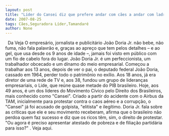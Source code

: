 ```yaml
---
layout: post
title: "Líder do Cansei diz que prefere andar com cães a andar com ladrões"
date: 2007-08-25
tags: Cães,Seguradora Líder,Tamandaré
author: None
---
```

&nbsp;
Da Veja
O empres&aacute;rio, jornalista e publicit&aacute;rio Jo&atilde;o Doria Jr. n&atilde;o bebe, n&atilde;o fuma, n&atilde;o fala palavr&atilde;o e, gra&ccedil;as ao apre&ccedil;o que tem pelos detalhes &ndash; e ao gel, que usa desde os 9 anos de idade &ndash;, jamais foi visto em p&uacute;blico com um fio de cabelo fora do lugar. Jo&atilde;o Doria Jr. &eacute; um perfeccionista, um trabalhador obcecado e um d&iacute;namo do meio empresarial. Come&ccedil;ou a trabalhar aos 13 anos, depois de ver o pai, o deputado federal Jo&atilde;o Doria, cassado em 1964, perder todo o patrim&ocirc;nio no ex&iacute;lio. Aos 18 anos, j&aacute; era diretor de uma rede de TV e, aos 38, fundou um grupo de lideran&ccedil;as empresariais, o Lide, que re&uacute;ne quase metade do PIB brasileiro. Hoje, aos 49 anos, &eacute; um dos l&iacute;deres do Movimento C&iacute;vico pelo Direito dos Brasileiros, mais conhecido como &quot;Cansei&quot;. Criado a partir do acidente com o Airbus da TAM, inicialmente para protestar contra o caos a&eacute;reo e a corrup&ccedil;&atilde;o, o &quot;Cansei&quot; j&aacute; foi acusado de golpista, &quot;elitista&quot; e ileg&iacute;timo. 
Doria Jr. fala sobre as cr&iacute;ticas que ele e seu movimento receberam, afirma que o brasileiro n&atilde;o perdoa quem faz sucesso e diz que os ricos t&ecirc;m, sim, o direito de protestar. &quot;Ou agora &eacute; preciso apresentar atestado de pobreza e de filia&ccedil;&atilde;o partid&aacute;ria para isso?&quot; . Veja aqui. 